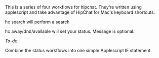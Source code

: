 This is a series of four workflows for hipchat.
They're written using applescript and take advantage of HipChat for Mac's keyboard shortcuts.

hc search <query> will perform a search

hc away/dnd/available <message> will set your status. Message is optional.

*To-do*

Combine the status workflows into one simple Applescript IF statement.
